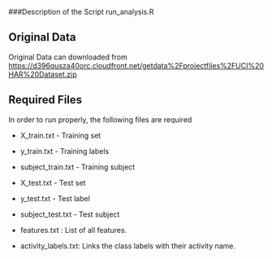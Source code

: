 ###Description of the Script run_analysis.R

## Original Data

Original Data can downloaded from
https://d396qusza40orc.cloudfront.net/getdata%2Fprojectfiles%2FUCI%20HAR%20Dataset.zip

## Required Files
In order to run properly, the following files are required

* X_train.txt - Training set
* y_train.txt - Training labels
* subject_train.txt - Training subject

* X_test.txt - Test set
* y_test.txt - Test label
* subject_test.txt - Test subject
    
* features.txt : List of all features.
* activity_labels.txt: Links the class labels with their activity name.
 
